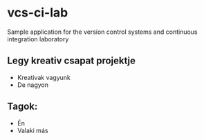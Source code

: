 # vcs-ci-lab
Sample application for the version control systems and continuous integration laboratory
## Legy kreativ csapat projektje
 - Kreativak vagyunk
 - De nagyon
## Tagok:
- Én
- Valaki más
